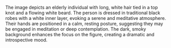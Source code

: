 The image depicts an elderly individual with long, white hair tied in a top knot and a flowing white beard. The person is dressed in traditional black robes with a white inner layer, evoking a serene and meditative atmosphere. Their hands are positioned in a calm, resting posture, suggesting they may be engaged in meditation or deep contemplation. The dark, smoky background enhances the focus on the figure, creating a dramatic and introspective mood.